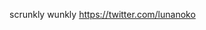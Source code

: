 scrunkly wunkly  https://twitter.com/lunanoko

<!---
lunaswagmoney/lunaswagmoney is a ✨ special ✨ repository because its `README.md` (this file) appears on your GitHub profile.
You can click the Preview link to take a look at your changes.
--->
